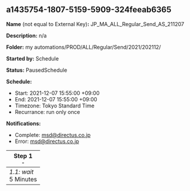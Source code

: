 ## a1435754-1807-5159-5909-324feeab6365

**Name** (not equal to External Key)**:** JP_MA_ALL_Regular_Send_AS_211207

**Description:** n/a

**Folder:** my automations/PROD/ALL/Regular/Send/2021/202112/

**Started by:** Schedule

**Status:** PausedSchedule

**Schedule:**

* Start: 2021-12-07 15:55:00 +09:00
* End: 2021-12-07 15:55:00 +09:00
* Timezone: Tokyo Standard Time
* Recurrance: run only once

**Notifications:**

* Complete: msd@directus.co.jp
* Error: msd@directus.co.jp

| Step 1<br>_<small>-</small>_ |
| --- |
| _1.1: wait_<br>5 Minutes |
